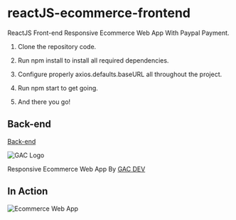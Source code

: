 # reactJS-ecommerce-frontend
ReactJS Front-end Responsive Ecommerce Web App With Paypal Payment.

1. Clone the repository code.

2. Run npm install to install all required dependencies.

3. Configure properly axios.defaults.baseURL all throughout the project.

4. Run npm start to get going.

5. And there you go!

## Back-end

[Back-end](https://github.com/affkoul/nodeJS-ecommerce-backend)

![GAC Logo](https://geniusandcourage.com/favicon.ico)

Responsive Ecommerce Web App By [GAC DEV](https://geniusandcourage.com)

## In Action

![Ecommerce Web App](https://hlwsdtech.com:8081/images/ecommerce.png)
